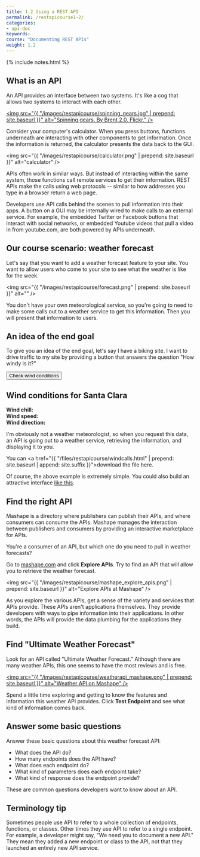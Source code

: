 ```yaml
---
title: 1.2 Using a REST API
permalink: /restapicourse1-2/
categories:
- api-doc
keywords: 
course: "Documenting REST APIs"
weight: 1.2
---
```

{% include notes.html %}

## What is an API
An API provides an interface between two systems. It's like a cog that allows two systems to interact with each other.

<a href="http://bit.ly/1DexWM0"><img src="{{ "/images/restapicourse/spinning_gears.jpg" | prepend: site.baseurl }}" alt="Spinning gears. By Brent 2.0. Flickr." /></a>

Consider your computer's calculator. When you press buttons, functions underneath are interacting with other components to get information. Once the information is returned, the calculator presents the data back to the GUI.

<img src="{{ "/images/restapicourse/calculator.png" | prepend: site.baseurl }}" alt="calculator" />

APIs often work in similar ways. But instead of interacting within the same system, those functions call remote services to get their information. REST APIs make the calls using web protocols -- similar to how addresses you type in a browser return a web page. 

Developers use API calls behind the scenes to pull information into their apps. A button on a GUI may be internally wired to make calls to an external service. For example, the embedded Twitter or Facebook buttons that interact with social networks, or embedded Youtube videos that pull a video in from youtube.com, are both powered by APIs underneath.

## Our course scenario: weather forecast

Let's say that you want to add a weather forecast feature to your site. You want to allow users who come to your site to see what the weather is like for the week. 

<img src="{{ "/images/restapicourse/forecast.png" | prepend: site.baseurl }}" alt="" />

You don't have your own meteorological service, so you're going to need to make some calls out to a weather service to get this information. Then you will present that information to users.

## An idea of the end goal

To give you an idea of the end goal, let's say I have a biking site. I want to drive traffic to my site by providing a button that answers the question "How windy is it?"

<script src="http://code.jquery.com/jquery-2.1.1.min.js"></script>
<link rel="stylesheet"  href='https://maxcdn.bootstrapcdn.com/bootstrap/3.3.4/css/bootstrap.min.css' rel='stylesheet' type='text/css'>

<script src="https://maxcdn.bootstrapcdn.com/bootstrap/3.3.4/js/bootstrap.min.js"></script>
<meta charset="utf-8">
<title>Mashape Query</title>
<style>
   #wind_direction, #wind_chill, #wind_speed, #temperature, #speed {color: red; font-weight: bold;}
</style>
  
<script>
function checkWind() { 

var output = $.ajax({
    url: 'https://simple-weather.p.mashape.com/weatherdata?lat=37.354108&lng=-121.955236', 
    type: 'GET', 
    data: {}, 
    dataType: 'json',
    success: function(data) {
      //
        //Change data.source to data.something , where something is whichever part of the object you want returned.
        //To see the whole object you can output it to your browser console using:
        console.log(data);
        $("#wind_speed").append (data.query.results.channel.wind.speed);
        $("#wind_direction").append (data.query.results.channel.wind.direction);
        $("#wind_chill").append (data.query.results.channel.wind.chill);
        $("#temperature").append (data.query.results.channel.units.temperature);
        $("#speed").append (data.query.results.channel.units.speed);
        $(".units").show();
        },
    error: function(err) { alert(err); },
    beforeSend: function(xhr) {
    xhr.setRequestHeader("X-Mashape-Authorization", "WOyzMuE8c9mshcofZaBke3kw7lMtp1HjVGAjsndqIPbU9n2eET"); // Enter here your Mashape key
    }
});  
}
</script>

<button type="button" onclick="checkWind()" class="btn btn-danger">Check wind conditions</button>

<h2>Wind conditions for Santa Clara</h2>

<b>Wind chill: </b><span id="wind_chill"></span> <span id="temperature"></span></br>
<b>Wind speed: </b><span id="wind_speed"></span> <span id="speed"></span></br>
<b>Wind direction: </b><span id="wind_direction"></span>

I'm obviously not a weather meteorologist, so when you request this data, an API is going out to a weather service, retrieving the information, and displaying it to you. 

You can <a href="{{ "/files/restapicourse/windcalls.html" | prepend: site.baseurl | append: site.suffix }}">download the file here</a>.

Of course, the above example is extremely simple. You could also build an attractive interface [like this](https://weather.yahoo.com/united-states/california/santa-clara-2488836/).

## Find the right API

Mashape is a directory where publishers can publish their APIs, and where consumers can consume the APIs. Mashape manages the interaction between publishers and consumers by providing an interactive marketplace for APIs.

You're a consumer of an API, but which one do you need to pull in weather forecasts?

Go to [mashape.com](http://mashape.com) and click **Explore APIs**. Try to find an API that will allow you to retrieve the weather forecast.

<img src="{{ "/images/restapicourse/mashape_explore_apis.png" | prepend: site.baseurl }}" alt="Explore APIs at Mashape" />

As you explore the various APIs, get a sense of the variety and services that APIs provide. These APIs aren't applications themselves. They provide developers with ways to pipe information into their applications. In other words, the APIs will provide the data plumbing for the applications they build.

## Find "Ultimate Weather Forecast"

Look for an API called "Ultimate Weather Forecast." Although there are many weather APIs, this one seems to have the most reviews and is free.

<a href="https://www.mashape.com/fyhao/weather-13"><img src="{{ "/images/restapicourse/weatherapi_mashape.png" | prepend: site.baseurl }}" alt="Weather API on Mashape" /></a>

Spend a little time exploring and getting to know the features and information this weather API provides. Click **Test Endpoint** and see what kind of information comes back.

## Answer some basic questions

Answer these basic questions about this weather forecast API:

* What does the API do?
* How many endpoints does the API have?
* What does each endpoint do?
* What kind of parameters does each endpoint take?
* What kind of response does the endpoint provide?

These are common questions developers want to know about an API.

## Terminology tip

Sometimes people use API to refer to a whole collection of endpoints, functions, or classes. Other times they use API to refer to a single endpoint. For example, a developer might say, "We need you to document a new API." They mean they added a new endpoint or class to the API, not that they launched an entirely new API service.

